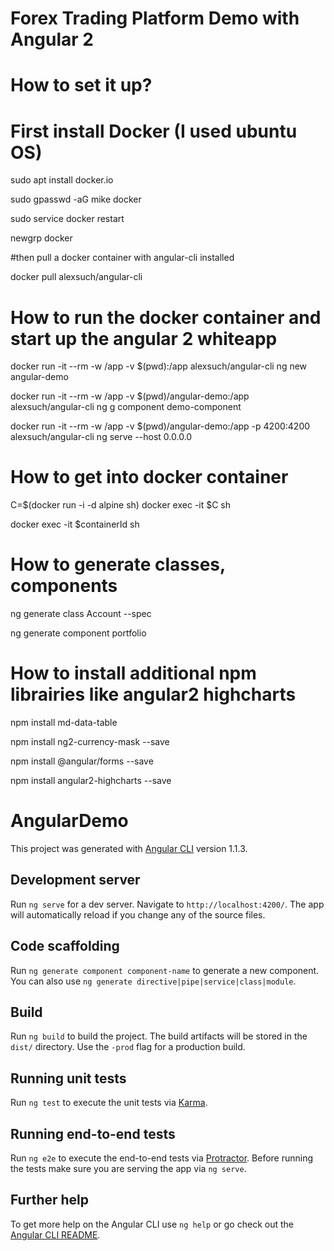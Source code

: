 
# Forex Trading Platform Demo with Angular 2

# How to set it up?


# First install Docker (I used ubuntu OS)

sudo apt install docker.io

sudo gpasswd -aG mike docker

sudo service docker restart

newgrp docker

#then pull a docker container with angular-cli installed


docker pull alexsuch/angular-cli

# How to run the docker container and start up the angular 2 whiteapp 

docker run -it --rm -w /app -v $(pwd):/app alexsuch/angular-cli ng new angular-demo


docker run -it --rm -w /app -v $(pwd)/angular-demo:/app alexsuch/angular-cli ng g component demo-component


docker run -it --rm -w /app -v $(pwd)/angular-demo:/app -p 4200:4200 alexsuch/angular-cli ng serve --host 0.0.0.0


# How to get into docker container

C=$(docker run -i -d alpine sh)
docker exec -it $C sh

docker exec -it $containerId sh

# How to generate classes, components 

ng generate class Account --spec

ng generate component portfolio

# How to install additional npm librairies like angular2 highcharts

npm install md-data-table

npm install ng2-currency-mask --save

npm install @angular/forms --save

npm install angular2-highcharts --save


# AngularDemo

This project was generated with [Angular CLI](https://github.com/angular/angular-cli) version 1.1.3.

## Development server

Run `ng serve` for a dev server. Navigate to `http://localhost:4200/`. The app will automatically reload if you change any of the source files.

## Code scaffolding

Run `ng generate component component-name` to generate a new component. You can also use `ng generate directive|pipe|service|class|module`.

## Build

Run `ng build` to build the project. The build artifacts will be stored in the `dist/` directory. Use the `-prod` flag for a production build.

## Running unit tests

Run `ng test` to execute the unit tests via [Karma](https://karma-runner.github.io).

## Running end-to-end tests

Run `ng e2e` to execute the end-to-end tests via [Protractor](http://www.protractortest.org/).
Before running the tests make sure you are serving the app via `ng serve`.

## Further help

To get more help on the Angular CLI use `ng help` or go check out the [Angular CLI README](https://github.com/angular/angular-cli/blob/master/README.md).

